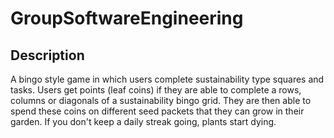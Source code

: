 # GroupSoftwareEngineering

## Description
A bingo style game in which users complete sustainability type squares and tasks. Users get points (leaf coins) if they are able to complete a rows, columns or diagonals of a sustainability bingo grid. They are then able to spend these coins on different seed packets that they can grow in their garden. If you don't keep a daily streak going, plants start dying. 
